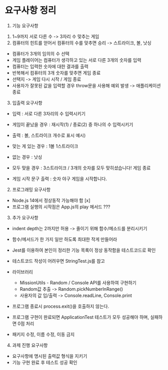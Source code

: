 # 요구사항 정리

1. 기능 요구사항
1) 1~9까지 서로 다른 수 -> 3자리 수 맞추는 게임
2) 컴퓨터의 힌트를 얻어서 컴퓨터의 수를 맞추면 승리 -> 스트라이크, 볼, 낫싱
 * 컴퓨터가 3개의 임의의 수 선택
 * 게임 플레이어는 컴퓨터가 생각하고 있는 서로 다른 3개의 숫자를 입력
 * 컴퓨터는 입력한 숫자에 대한 결과를 출력
 * 반복해서 컴퓨터의 3개 숫자를 맞추면 게임 종료
 * 선택지 -> 게임 다시 시작 / 게임 종료
 * 사용자가 잘못된 값을 입력할 경우 throw문을 사용해 예외 발생 -> 애플리케이션 종료

3) 입출력 요구사항
* 입력 : 서로 다른 3자리의 수 입력시키기
* 게임이 끝났을 경우 : 재시작(1) / 종료(2) 중 하나의 수 입력시키기

* 출력 : 볼, 스트라이크 개수로 표시
예시) 
* 맞는 게 있는 경우 : 1볼 1스트라이크
* 없는 경우 : 낫싱
* 모두 맞을 경우 : 3스트라이크 / 3개의 숫자를 모두 맞히셨습니다! 게임 종료
* 게임 시작 문구 출력 : 숫자 야구 게임을 시작합니다.

2. 프로그래밍 요구사항
* Node.js 14에서 정상동작 가능해야 함 [x]
* 프로그램 실행의 시작점은 App.js의 play 메서드 ???

3. 추가 요구사항
* indent depth는 2까지만 허용 -> 줄이기 위해 함수/메소드를 분리시키기
* 함수/메서드가 한 가지 일만 하도록 최대한 작게 만들어라
* Jest를 이용하여 본인이 정리한 기능 목록이 정상 동작함을 테스트코드로 확인
* 테스트코드 작성이 어려우면 StringTest.js를 참고

* 라이브러리
    * MissionUtils - Random / Console API를 사용하여 구현하기
    * Random값 추출 -> Random.pickNumberInRange()
    * 사용자의 값 입/출력 -> Console.readLine, Console.print

* 프로그램 종료시 process.exit()을 호출하지 않는다.
* 프로그램 구현이 완료되면 ApplicationTest 테스트가 모두 성공해야 하며, 실패하면 0점 처리
* 패키지 수정, 이름 수정, 이동 금지

4. 과제 진행 요구사항
* 요구사항에 명시된 출력값 형식을 지키기
* 기능 구현 완료 후 테스트 성공 확인